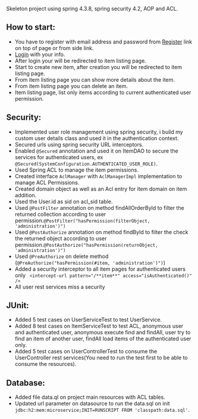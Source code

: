 Skeleton project using spring 4.3.8, spring security 4.2, AOP and ACL.

<h2>How to start:</h2>
<ul>
    <li>You have to register with email address and password from <a href="/register">Register</a> link on top of page or from side link.</li>
    <li><a href="/login">Login</a> with your info.</li>
    <li>After login your will be redirected to item listing page.</li>
    <li>Start to create new item, after creation you will be redirected to item listing page.</li>
    <li>From item listing page you can show more details about the item.</li>
    <li>From item listing page you can delete an item.</li>
    <li>Item listing page, list only items according to current authenticated user permission.</li>
</ul>
<h2>Security:</h2>
<ul>
    <li>Implemented user role management using spring security, i build my custom user details class and used it in the authentication context.</li>
    <li>Secured urls using spring security URL interceptors.</li>
    <li>Enabled <code>@Secured</code> annotation and used it on ItemDAO to secure the services for authenticated users, ex <code>@Secured(SystemConfiguration.AUTHENTICATED_USER_ROLE)</code>.</li>
    <li>Used Spring ACL to manage the item permissions.</li>
    <li>Created interface <code>AclManager</code> with <code>AclManagerImpl</code> implementation to manage ACL Permissions.</li>
    <li>Created domain object as well as an Acl entry for item domain on item addition.</li>
    <li>Used the User.id as sid on acl_sid table.</li>
    <li>Used <code>@PostFilter</code> annotation on method findAllOrderById to filter the returned collection according to user permission.<code>@PostFilter("hasPermission(filterObject, 'administration')")</code></li>
    <li>Used <code>@PostAuthorize</code> annotation on method findById to filter the check the returned object according to user permission.<code>@PostAuthorize("hasPermission(returnObject, 'administration')")</code></li>
    <li>Used <code>@PreAuthorize</code> on delete method (<code>@PreAuthorize("hasPermission(#item, 'administration')")</code>)</li>
    <li>Added a security interceptor to all item pages for authenticated users only <code> &lt;intercept-url pattern="/**item**" access="isAuthenticated()" /&gt;</code></li>
    <li>All user rest services miss a security</li>
</ul>
<h2>JUnit:</h2>
<ul>
    <li>Added 5 test cases on UserServiceTest to test UserService.</li>
    <li>Added 8 test cases on ItemServiceTest to test ACL, anonymous user and authenticated user, anonymous execute find and findAll, user try to find an item of another user, findAll load items of the authenticated user only.</li>
    <li>Added 5 test cases on UserControllerTest to consume the UserController rest services(You need to run the test first to be able to consume the resources).</li>
</ul>
<h2>Database:</h2>
<ul>
    <li>Added file data.ql on project main resources with ACL tables.</li>
    <li>Updated url parameter on datasource to run the data.sql on init <code>jdbc:h2:mem:microservice;INIT=RUNSCRIPT FROM 'classpath:data.sql'</code>.</li>
</ul>